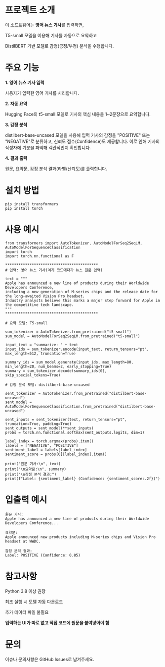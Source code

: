 # 프로젝트 소개
이 소프트웨어는 **영어 뉴스 기사**를 입력하면,

T5-small 모델을 이용해 기사를 자동으로 요약하고

DistilBERT 기반 모델로 감정(긍정/부정) 분석을 수행합니다.

# 주요 기능
**1. 영어 뉴스 기사 입력**

사용자가 입력한 영어 기사를 처리합니다.

**2. 자동 요약**

Hugging Face의 t5-small 모델로 기사의 핵심 내용을 1~2문장으로 요약합니다.

**3. 감정 분석**

distilbert-base-uncased 모델을 사용해 입력 기사의 감정을 "POSITIVE" 또는 "NEGATIVE"로 분류하고, 신뢰도 점수(Confidence)도 제공합니다. 이로 인해 기사의 작성자에 기분을 파악해 객관적인지 확인합니다.

**4. 결과 출력**

원문, 요약문, 감정 분석 결과(라벨/신뢰도)를 출력합니다.

# 설치 방법
```
pip install transformers
pip install torch
```

# 사용 예시
```
from transformers import AutoTokenizer, AutoModelForSeq2SeqLM, AutoModelForSequenceClassification
import torch
import torch.nn.functional as F

******************************************
# 입력: 영어 뉴스 기사(여기 코드에다가 뉴스 원문 입력)

text = """
Apple has announced a new line of products during their Worldwide Developers Conference,
including a new generation of M-series chips and the release date for the long-awaited Vision Pro headset.
Industry analysts believe this marks a major step forward for Apple in the competitive tech landscape.
"""
******************************************

# 요약 모델: T5-small

sum_tokenizer = AutoTokenizer.from_pretrained("t5-small")
sum_model = AutoModelForSeq2SeqLM.from_pretrained("t5-small")

input_text = "summarize: " + text
input_ids = sum_tokenizer.encode(input_text, return_tensors="pt", max_length=512, truncation=True)

summary_ids = sum_model.generate(input_ids, max_length=80, min_length=20, num_beams=2, early_stopping=True)
summary = sum_tokenizer.decode(summary_ids[0], skip_special_tokens=True)

# 감정 분석 모델: distilbert-base-uncased

sent_tokenizer = AutoTokenizer.from_pretrained("distilbert-base-uncased")
sent_model = AutoModelForSequenceClassification.from_pretrained("distilbert-base-uncased")

sent_inputs = sent_tokenizer(text, return_tensors="pt", truncation=True, padding=True)
sent_outputs = sent_model(**sent_inputs)
probs = torch.nn.functional.softmax(sent_outputs.logits, dim=1)

label_index = torch.argmax(probs).item()
labels = ["NEGATIVE", "POSITIVE"]
sentiment_label = labels[label_index]
sentiment_score = probs[0][label_index].item()

print("원문 기사:\n", text)
print("\n요약문:\n", summary)
print("\n감정 분석 결과:")
print(f"Label: {sentiment_label} (Confidence: {sentiment_score:.2f})")
```

# 입출력 예시
```
원문 기사:
Apple has announced a new line of products during their Worldwide Developers Conference...

요약문:
Apple announced new products including M-series chips and Vision Pro headset at WWDC.

감정 분석 결과:
Label: POSITIVE (Confidence: 0.85)
```

# 참고사항
Python 3.8 이상 권장

최초 실행 시 모델 자동 다운로드

추가 데이터 파일 불필요

**입력하는 UI가 따로 없고 직접 코드에 원문을 붙여넣어야 함**

# 문의
이슈나 문의사항은 GitHub Issues로 남겨주세요.
